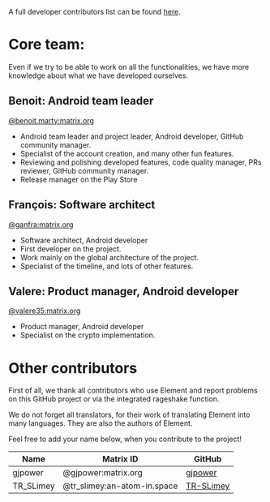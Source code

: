 A full developer contributors list can be found [here](https://github.com/vector-im/element-android/graphs/contributors).

# Core team:

Even if we try to be able to work on all the functionalities, we have more knowledge about what we have developed ourselves.

## Benoit: Android team leader

[@benoit.marty:matrix.org](https://matrix.to/#/@benoit.marty:matrix.org)
- Android team leader and project leader, Android developer, GitHub community manager.
- Specialist of the account creation, and many other fun features.
- Reviewing and polishing developed features, code quality manager, PRs reviewer, GitHub community manager.
- Release manager on the Play Store

## François: Software architect

[@ganfra:matrix.org](https://matrix.to/#/@ganfra:matrix.org)
- Software architect, Android developer
- First developer on the project.
- Work mainly on the global architecture of the project.
- Specialist of the timeline, and lots of other features.

## Valere: Product manager, Android developer

[@valere35:matrix.org](https://matrix.to/#/@valere35:matrix.org)
- Product manager, Android developer
- Specialist on the crypto implementation.

# Other contributors

First of all, we thank all contributors who use Element and report problems on this GitHub project or via the integrated rageshake function.

We do not forget all translators, for their work of translating Element into many languages. They are also the authors of Element.

Feel free to add your name below, when you contribute to the project!

Name      | Matrix ID                   | GitHub
----------|-----------------------------|--------------------------------------
gjpower   | @gjpower:matrix.org         | [gjpower](https://github.com/gjpower)
TR_SLimey | @tr_slimey:an-atom-in.space | [TR-SLimey](https://github.com/TR-SLimey)
